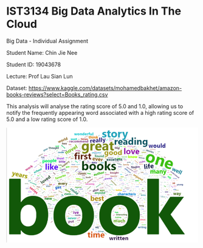 # IST3134 Big Data Analytics In The Cloud
Big Data - Individual Assignment

Student Name: Chin Jie Nee

Student ID: 19043678

Lecture: Prof Lau Sian Lun

Dataset: https://www.kaggle.com/datasets/mohamedbakhet/amazon-books-reviews?select=Books_rating.csv

This analysis will analyse the rating score of 5.0 and 1.0, allowing us to notify the frequently appearing word associated with a high rating score of 5.0 and a low rating score of 1.0.


![Image](IST3134%20Assignment/Hive%20and%20MrJob/Wordcloud/Rplot_MrJob%20(Rating%205).png)
